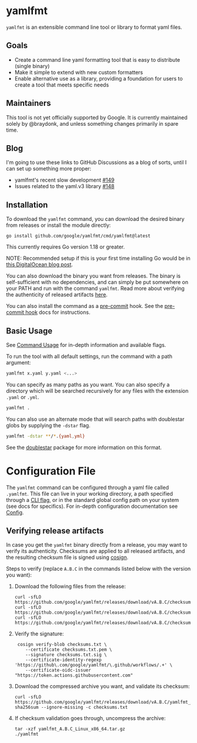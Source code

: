# yamlfmt

`yamlfmt` is an extensible command line tool or library to format yaml files. 

## Goals

* Create a command line yaml formatting tool that is easy to distribute (single binary)
* Make it simple to extend with new custom formatters
* Enable alternative use as a library, providing a foundation for users to create a tool that meets specific needs 

## Maintainers

This tool is not yet officially supported by Google. It is currently maintained solely by @braydonk, and unless something changes primarily in spare time.

## Blog

I'm going to use these links to GitHub Discussions as a blog of sorts, until I can set up something more proper:
* yamlfmt's recent slow development [#149](https://github.com/google/yamlfmt/discussions/149)
* Issues related to the yaml.v3 library [#148](https://github.com/google/yamlfmt/discussions/148)

## Installation

To download the `yamlfmt` command, you can download the desired binary from releases or install the module directly:
```
go install github.com/google/yamlfmt/cmd/yamlfmt@latest
```
This currently requires Go version 1.18 or greater.

NOTE: Recommended setup if this is your first time installing Go would be in [this DigitalOcean blog post](https://www.digitalocean.com/community/tutorials/how-to-build-and-install-go-programs).

You can also download the binary you want from releases. The binary is self-sufficient with no dependencies, and can simply be put somewhere on your PATH and run with the command `yamlfmt`. Read more about verifying the authenticity of released artifacts [here](#verifying-release-artifacts).

You can also install the command as a [pre-commit](https://pre-commit.com/) hook. See the [pre-commit hook](./docs/pre-commit.md) docs for instructions.

## Basic Usage

See [Command Usage](./docs/command-usage.md) for in-depth information and available flags.

To run the tool with all default settings, run the command with a path argument:
```bash
yamlfmt x.yaml y.yaml <...>
```
You can specify as many paths as you want. You can also specify a directory which will be searched recursively for any files with the extension `.yaml` or `.yml`.
```bash
yamlfmt .
```

You can also use an alternate mode that will search paths with doublestar globs by supplying the `-dstar` flag. 
```bash
yamlfmt -dstar **/*.{yaml,yml}
```
See the [doublestar](https://github.com/bmatcuk/doublestar) package for more information on this format.

# Configuration File

The `yamlfmt` command can be configured through a yaml file called `.yamlfmt`. This file can live in your working directory, a path specified through a [CLI flag](./docs/command-usage.md#operation-flags), or in the standard global config path on your system (see docs for specifics).
For in-depth configuration documentation see [Config](docs/config-file.md).

## Verifying release artifacts

In case you get the `yamlfmt` binary directly from a release, you may want to verify its authenticity. Checksums are applied to all released artifacts, and the resulting checksum file is signed using [cosign](https://docs.sigstore.dev/cosign/installation/).

Steps to verify (replace `A.B.C` in the commands listed below with the version you want):

1. Download the following files from the release:

   ```text
   curl -sfLO https://github.com/google/yamlfmt/releases/download/vA.B.C/checksums.txt
   curl -sfLO https://github.com/google/yamlfmt/releases/download/vA.B.C/checksums.txt.pem
   curl -sfLO https://github.com/google/yamlfmt/releases/download/vA.B.C/checksums.txt.sig
   ```

2. Verify the signature:

   ```shell
    cosign verify-blob checksums.txt \
       --certificate checksums.txt.pem \
       --signature checksums.txt.sig \
       --certificate-identity-regexp 'https://github\.com/google/yamlfmt/\.github/workflows/.+' \
       --certificate-oidc-issuer "https://token.actions.githubusercontent.com"
   ```

3. Download the compressed archive you want, and validate its checksum:

   ```shell
   curl -sfLO https://github.com/google/yamlfmt/releases/download/vA.B.C/yamlfmt_A.B.C_Linux_x86_64.tar.gz
   sha256sum --ignore-missing -c checksums.txt
   ```

3. If checksum validation goes through, uncompress the archive:

   ```shell
   tar -xzf yamlfmt_A.B.C_Linux_x86_64.tar.gz
   ./yamlfmt
   ```
